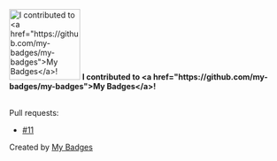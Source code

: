 <img src="https://github.com/my-badges/my-badges/blob/master/src/all-badges/my-badges-contributor/my-badges-contributor.png?raw=true" alt="I contributed to &lt;a href=&quot;https://github.com/my-badges/my-badges&quot;&gt;My Badges&lt;/a&gt;!" title="I contributed to &lt;a href=&quot;https://github.com/my-badges/my-badges&quot;&gt;My Badges&lt;/a&gt;!" width="128">
<strong>I contributed to &lt;a href=&quot;https://github.com/my-badges/my-badges&quot;&gt;My Badges&lt;/a&gt;!</strong>
<br><br>

Pull requests:

- <a href="https://github.com/my-badges/my-badges/pull/11">#11</a>


Created by <a href="https://github.com/my-badges/my-badges">My Badges</a>